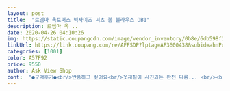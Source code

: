 ```yaml
---
layout: post 
title:  "르엠마 옥토퍼스 빅사이즈 셔츠 봄 블라우스 OB1" 
description: 르엠마 옥 ..
date: 2020-04-26 04:10:26 
img: https://static.coupangcdn.com/image/vendor_inventory/0b8e/6db598f1cb8d9443402fb9640c4d840800b0ce45d2743d22ffcc3c22213c.JPG 
linkUrl: https://link.coupang.com/re/AFFSDP?lptag=AF3600438&subid=ahnPublicAsk&pageKey=1251386220&itemId=2250737348&vendorItemId=70350995515&traceid=V0-113-c8edc37efb2a2b53 
categories: [1001] 
color: A57F92 
price: 9550 
author: Ask View Shop 
cont:  "●구매후기●<br/>반품하고 싶어요<br/>옷재질이 사진과는 완전 다름... <br/><br/>이런옷 안입어요... <br/>.<br/><br/>재질이 머랄까우산 천같아요.<br/><br/>큰기대를했는데<br/>프린트 무늬가 넘넘 예뻐요.<br/> 봄에 입기 편한 소재입니다.<br/><br/>후기남기신분들은 대체 멀보시고 별을 3개나주신지.<br/> 궁금하네요ㅜㅜ<br/>" 
---
```

